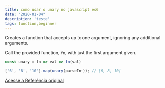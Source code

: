 ```yaml
---
title: como usar o unary no javascript es6
date: "2020-01-04"
description: 'teste'
tags: function,beginner
---
```


Creates a function that accepts up to one argument, ignoring any additional arguments.

Call the provided function, `fn`, with just the first argument given.

```js
const unary = fn => val => fn(val);
```

```js
['6', '8', '10'].map(unary(parseInt)); // [6, 8, 10]
```

[Acesse a Referência original](http://github.com/30-seconds/)
